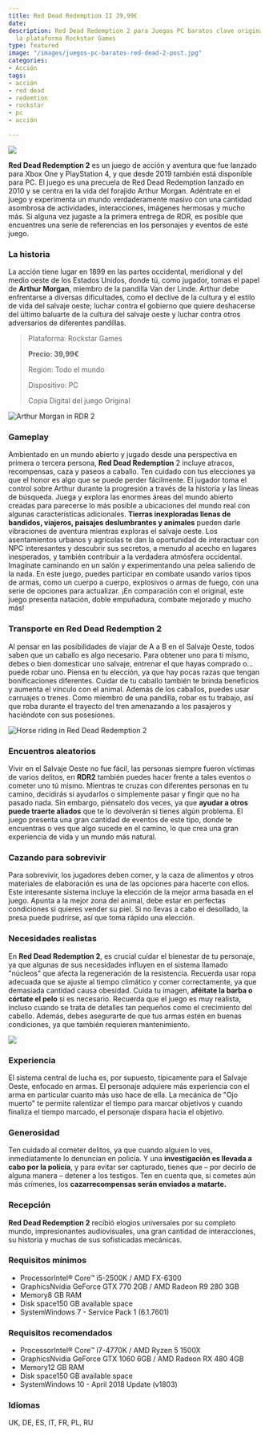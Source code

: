 ```yaml
---
title: Red Dead Redemption II 39,99€
date: 
description: Red Dead Redemption 2 para Juegos PC baratos clave original global para
  la plataforma Rockstar Games
type: featured
image: "/images/juegos-pc-baratos-red-dead-2-post.jpg"
categories:
- Acción
tags:
- acción
- red dead
- redemtion
- rockstar
- pc
- acción

---
```

![](/images/pedir-boton-1.png)

**Red Dead Redemption 2** es un juego de acción y aventura que fue lanzado para Xbox One y PlayStation 4, y que desde 2019 también está disponible para PC. El juego es una precuela de Red Dead Redemption lanzado en 2010 y se centra en la vida del forajido Arthur Morgan. Adéntrate en el juego y experimenta un mundo verdaderamente masivo con una cantidad asombrosa de actividades, interacciones, imágenes hermosas y mucho más. Si alguna vez jugaste a la primera entrega de RDR, es posible que encuentres una serie de referencias en los personajes y eventos de este juego.

### La historia

La acción tiene lugar en 1899 en las partes occidental, meridional y del medio oeste de los Estados Unidos, donde tú, como jugador, tomas el papel de **Arthur Morgan**, miembro de la pandilla Van der Linde. Arthur debe enfrentarse a diversas dificultades, como el declive de la cultura y el estilo de vida del salvaje oeste; luchar contra el gobierno que quiere deshacerse del último baluarte de la cultura del salvaje oeste y luchar contra otros adversarios de diferentes pandillas.

> Plataforma: Rockstar Games
>
> **Precio: 39,99€**
>
> Región: Todo el mundo
>
> Dispositivo: PC 
>
> Copia Digital del juego Original

![Arthur Morgan in RDR 2](https://images.g2a.com/newlayout/880x400/1x1x0/005395336790/5dc417837e696c2f7f084722)

### Gameplay

Ambientado en un mundo abierto y jugado desde una perspectiva en primera o tercera persona, **Red Dead Redemption** 2 incluye atracos, recompensas, caza y paseos a caballo. Ten cuidado con tus elecciones ya que el honor es algo que se puede perder fácilmente. El jugador toma el control sobre Arthur durante la progresión a través de la historia y las líneas de búsqueda. Juega y explora las enormes áreas del mundo abierto creadas para parecerse lo más posible a ubicaciones del mundo real con algunas características adicionales. **Tierras inexploradas llenas de bandidos, viajeros, paisajes deslumbrantes y animales** pueden darle vibraciones de aventura mientras exploras el salvaje oeste. Los asentamientos urbanos y agrícolas te dan la oportunidad de interactuar con NPC interesantes y descubrir sus secretos, a menudo al acecho en lugares inesperados, y también contribuir a la verdadera atmósfera occidental. Imagínate caminando en un salón y experimentando una pelea saliendo de la nada. En este juego, puedes participar en combate usando varios tipos de armas, como un cuerpo a cuerpo, explosivos o armas de fuego, con una serie de opciones para actualizar. ¡En comparación con el original, este juego presenta natación, doble empuñadura, combate mejorado y mucho más!

### Transporte en Red Dead Redemption 2

Al pensar en las posibilidades de viajar de A a B en el Salvaje Oeste, todos saben que un caballo es algo necesario. Para obtener uno para ti mismo, debes o bien domesticar uno salvaje, entrenar el que hayas comprado o... puede robar uno. Piensa en tu elección, ya que hay pocas razas que tengan bonificaciones diferentes. Cuidar de tu caballo también te brinda beneficios y aumenta el vínculo con el animal. Además de los caballos, puedes usar carruajes o trenes. Como miembro de una pandilla, robar es tu trabajo, así que roba durante el trayecto del tren amenazando a los pasajeros y haciéndote con sus posesiones.

![Horse riding in Red Dead Redemption 2](https://images.g2a.com/newlayout/880x400/1x1x0/3963be8b0b63/5dc4178346177c2dd4220592)

### Encuentros aleatorios

Vivir en el Salvaje Oeste no fue fácil, las personas siempre fueron víctimas de varios delitos, en **RDR2** también puedes hacer frente a tales eventos o cometer uno tú mismo. Mientras te cruzas con diferentes personas en tu camino, decidirás si ayudarlos o simplemente pasar y fingir que no ha pasado nada. Sin embargo, piénsatelo dos veces, ya que **ayudar a otros puede traerte aliados** que te lo devolverán si tienes algún problema. El juego presenta una gran cantidad de eventos de este tipo, donde te encuentras o ves que algo sucede en el camino, lo que crea una gran experiencia de vida y un mundo más natural.

### Cazando para sobrevivir

Para sobrevivir, los jugadores deben comer, y la caza de alimentos y otros materiales de elaboración es una de las opciones para hacerte con ellos. Este interesante sistema incluye la elección de la mejor arma basada en el juego. Apunta a la mejor zona del animal, debe estar en perfectas condiciones si quieres vender su piel. Si no llevas a cabo el desollado, la presa puede pudrirse, así que toma rápido una elección.

### Necesidades realistas

En **Red Dead Redemption 2**, es crucial cuidar el bienestar de tu personaje, ya que algunas de sus necesidades influyen en el sistema llamado "núcleos" que afecta la regeneración de la resistencia. Recuerda usar ropa adecuada que se ajuste al tiempo climático y comer correctamente, ya que demasiada cantidad causa obesidad. Cuida tu imagen, **aféitate la barba o córtate el pelo** si es necesario. Recuerda que el juego es muy realista, incluso cuando se trata de detalles tan pequeños como el crecimiento del cabello. Además, debes asegurarte de que tus armas estén en buenas condiciones, ya que también requieren mantenimiento.

[![](/images/juegos-pc-baratos-red-dead-23.jpg)](https://www.youtube.com/watch?v=sQ0MckVKxKQ "Trailer")

### Experiencia

El sistema central de lucha es, por supuesto, típicamente para el Salvaje Oeste, enfocado en armas. El personaje adquiere más experiencia con el arma en particular cuanto más uso hace de ella. La mecánica de "Ojo muerto" te permite ralentizar el tiempo para marcar objetivos y cuando finaliza el tiempo marcado, el personaje dispara hacia el objetivo.

### Generosidad

Ten cuidado al cometer delitos, ya que cuando alguien lo ves, inmediatamente lo denuncian en policía. Y una **investigación es llevada a cabo por la policía**, y para evitar ser capturado, tienes que – por decirlo de alguna manera – detener a los testigos. Ten en cuenta que, si cometes aún más crímenes, los **cazarrecompensas serán enviados a matarte.**

### Recepción

**Red Dead Redemption 2** recibió elogios universales por su completo mundo, impresionantes audiovisuales, una gran cantidad de interacciones, su historia y muchas de sus sofisticadas mecánicas.

### Requisitos mínimos

* ProcessorIntel® Core™ i5-2500K / AMD FX-6300
* GraphicsNvidia GeForce GTX 770 2GB / AMD Radeon R9 280 3GB
* Memory8 GB RAM
* Disk space150 GB available space
* SystemWindows 7 - Service Pack 1 (6.1.7601)

### Requisitos recomendados

* ProcessorIntel® Core™ i7-4770K / AMD Ryzen 5 1500X
* GraphicsNvidia GeForce GTX 1060 6GB / AMD Radeon RX 480 4GB
* Memory12 GB RAM
* Disk space150 GB available space
* SystemWindows 10 - April 2018 Update (v1803)

### Idiomas

UK, DE, ES, IT, FR, PL, RU